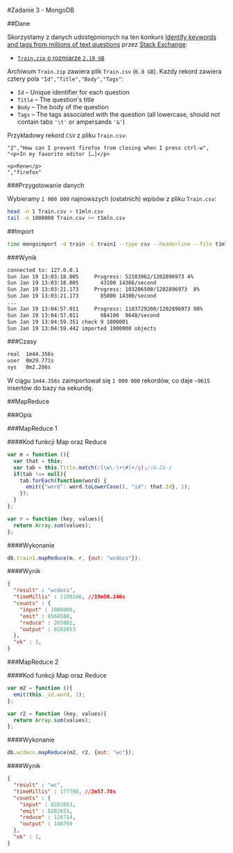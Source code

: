 #Zadanie 3 - MongoDB

##Dane

Skorzystamy z danych udostępnionych na ten konkurs [Identify keywords and tags from millions of text questions](https://www.kaggle.com/c/facebook-recruiting-iii-keyword-extraction) przez [Stack Exchange](http://stackexchange.com/):

 * [`Train.zip` o rozmiarze `2.19 GB`](https://www.kaggle.com/c/facebook-recruiting-iii-keyword-extraction/download/Train.zip)

Archiwum `Train.zip` zawiera plik `Train.csv` (`6.8 GB`). Każdy rekord zawiera cztery pola `"Id","Title","Body","Tags"`:

 * `Id` – Unique identifier for each question
 * `Title` – The question's title
 * `Body` – The body of the question
 * `Tags` – The tags associated with the question (all lowercase, should not contain tabs `'\t'` or ampersands `'&'`)

Przykładowy rekord `CSV` z pliku `Train.csv`:

```csv
"2","How can I prevent firefox from closing when I press ctrl-w",
"<p>In my favorite editor […]</p>

<p>Rene</p>
","firefox"
```

###Przygotowanie danych

Wybieramy `1 000 000` najnowszych (ostatnich) wpisów z pliku `Train.csv`:

```sh
head -n 1 Train.csv > t1mln.csv
tail -n 1000000 Train.csv >> t1mln.csv
```

##Import

```sh
time mongoimport -d train -c train1 --type csv --headerline --file t1mln.csv 
```

###Wynik

```sh
connected to: 127.0.0.1
Sun Jan 19 13:03:18.005     Progress: 52103962/1202896973 4%
Sun Jan 19 13:03:18.005       43100 14366/second
Sun Jan 19 13:03:21.173     Progress: 103206500/1202896973  8%
Sun Jan 19 13:03:21.173       85800 14300/second
...
Sun Jan 19 13:04:57.011     Progress: 1183729200/1202896973 98%
Sun Jan 19 13:04:57.011       984100  9648/second
Sun Jan 19 13:04:59.351 check 9 1000001
Sun Jan 19 13:04:59.442 imported 1000000 objects
```

###Czasy

```sh
real  1m44.356s
user  0m29.771s
sys   0m2.286s
```

W ciągu `1m44.356s` zaimportował się `1 000 000` rekordów, co daje `~9615` insertów do bazy na sekundę.

##MapReduce

###Opis

###MapReduce 1

####Kod funkcji Map oraz Reduce

```js
var m = function (){
  var that = this;
  var tab = this.Title.match(/[\w\-\+\#]+/g);//A-Za-z
  if(tab !== null){
    tab.forEach(function(word) {
      emit({"word": word.toLowerCase(), "id": that.Id}, 1);
    });
  }
};

var r = function (key, values){
  return Array.sum(values);
};
```

####Wykonanie

```js
db.train1.mapReduce(m, r, {out: "wcdocs"});
```

####Wynik

```json
{
  "result" : "wcdocs",
  "timeMillis" : 1190246, //19m50.246s
  "counts" : {
    "input" : 1000000,
    "emit" : 8568588,
    "reduce" : 265882,
    "output" : 8282653
  },
  "ok" : 1,
}
```

###MapReduce 2

####Kod funkcji Map oraz Reduce

```js
var m2 = function (){
  emit(this._id.word, 1);
};

var r2 = function (key, values){
  return Array.sum(values);
};
```

####Wykonanie

```js
db.wcdocs.mapReduce(m2, r2, {out: "wc"});
```

####Wynik

```json
{
  "result" : "wc",
  "timeMillis" : 177780, //2m57.78s
  "counts" : {
    "input" : 8282653,
    "emit" : 8282653,
    "reduce" : 126714,
    "output" : 148759
  },
  "ok" : 1,
}
```

